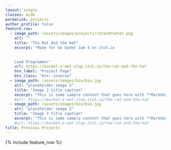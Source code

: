 ```yaml
---
layout: single
classes: wide
permalink: projects
author_profile: false
feature_row:
  - image_path: /assets/images/projects/ratandthehat.png
    alt: ""
    title: "The Rat And the Hat"
    excerpt: "Made for Go Godot Jam 4 on itch.io  
    
    
    Lead Programmer"
    url: https://bucket-o-wet-slop.itch.io/the-rat-and-the-hat
    btn_label: "Project Page"
    btn_class: "btn--inverse"
  - image_path: /assets/images/bio/bio.jpg
    alt: "placeholder image 2"
    title: "Image 2 title caption"
    excerpt: "This is some sample content that goes here with **Markdown** formatting."
    #url: https://bucket-o-wet-slop.itch.io/the-rat-and-the-hat
  - image_path: /assets/images/bio/bio.jpg
    alt: "placeholder image 3"
    title: "Image 3 title caption"
    excerpt: "This is some sample content that goes here with **Markdown** formatting."
    #url: https://bucket-o-wet-slop.itch.io/the-rat-and-the-hat
title: Previous Projects
---
```


{% include feature_row %}
